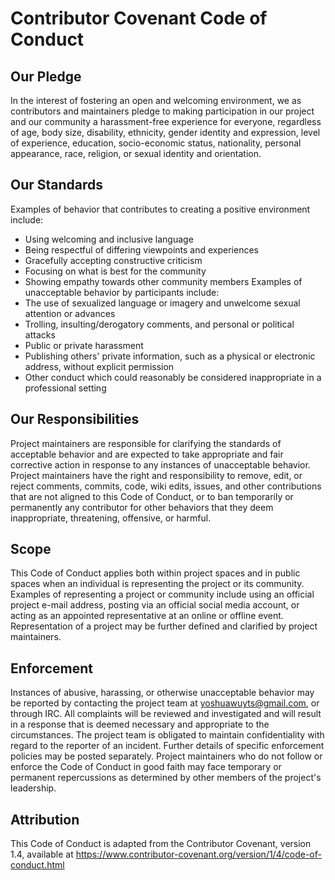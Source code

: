 # Contributor Covenant Code of Conduct
## Our Pledge
In the interest of fostering an open and welcoming environment, we as
contributors and maintainers pledge to making participation in our project and
our community a harassment-free experience for everyone, regardless of age, body
size, disability, ethnicity, gender identity and expression, level of
experience,
education, socio-economic status, nationality, personal appearance, race,
religion, or sexual identity and orientation.
## Our Standards
Examples of behavior that contributes to creating a positive environment
include:
- Using welcoming and inclusive language
- Being respectful of differing viewpoints and experiences
- Gracefully accepting constructive criticism
- Focusing on what is best for the community
- Showing empathy towards other community members
Examples of unacceptable behavior by participants include:
- The use of sexualized language or imagery and unwelcome sexual attention or
advances
- Trolling, insulting/derogatory comments, and personal or political attacks
- Public or private harassment
- Publishing others' private information, such as a physical or electronic
address, without explicit permission
- Other conduct which could reasonably be considered inappropriate in a
professional setting
## Our Responsibilities
Project maintainers are responsible for clarifying the standards of acceptable
behavior and are expected to take appropriate and fair corrective action in
response to any instances of unacceptable behavior.
Project maintainers have the right and responsibility to remove, edit, or
reject comments, commits, code, wiki edits, issues, and other contributions
that are not aligned to this Code of Conduct, or to ban temporarily or
permanently any contributor for other behaviors that they deem inappropriate,
threatening, offensive, or harmful.
## Scope
This Code of Conduct applies both within project spaces and in public spaces
when an individual is representing the project or its community. Examples of
representing a project or community include using an official project e-mail
address, posting via an official social media account, or acting as an appointed
representative at an online or offline event. Representation of a project may be
further defined and clarified by project maintainers.
## Enforcement
Instances of abusive, harassing, or otherwise unacceptable behavior may be
reported by contacting the project team at yoshuawuyts@gmail.com, or through
IRC. All complaints will be reviewed and investigated and will result in a
response that is deemed necessary and appropriate to the circumstances. The
project team is obligated to maintain confidentiality with regard to the
reporter of an incident.
Further details of specific enforcement policies may be posted separately.
Project maintainers who do not follow or enforce the Code of Conduct in good
faith may face temporary or permanent repercussions as determined by other
members of the project's leadership.
## Attribution
This Code of Conduct is adapted from the Contributor Covenant, version 1.4,
available at
https://www.contributor-covenant.org/version/1/4/code-of-conduct.html